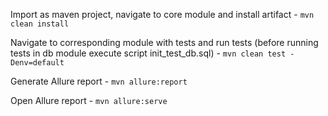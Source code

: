 Import as maven project, navigate to core module and install artifact -
```mvn clean install```

Navigate to corresponding module with tests and run tests (before running tests in db module execute script init_test_db.sql) -
```mvn clean test -Denv=default```

Generate Allure report -
```mvn allure:report```

Open Allure report -
```mvn allure:serve```